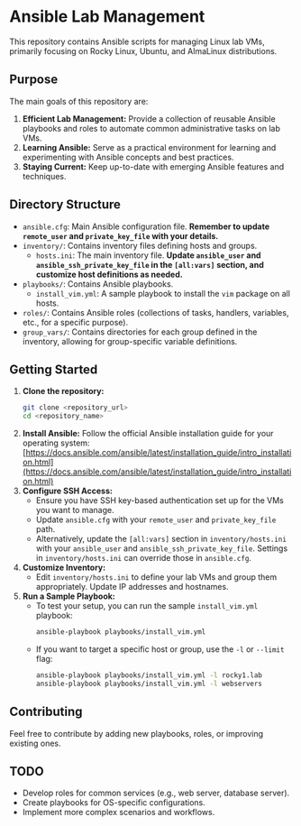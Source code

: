# Ansible Lab Management

This repository contains Ansible scripts for managing Linux lab VMs, primarily focusing on Rocky Linux, Ubuntu, and AlmaLinux distributions.

## Purpose

The main goals of this repository are:

1.  **Efficient Lab Management:** Provide a collection of reusable Ansible playbooks and roles to automate common administrative tasks on lab VMs.
2.  **Learning Ansible:** Serve as a practical environment for learning and experimenting with Ansible concepts and best practices.
3.  **Staying Current:** Keep up-to-date with emerging Ansible features and techniques.

## Directory Structure

*   `ansible.cfg`: Main Ansible configuration file. **Remember to update `remote_user` and `private_key_file` with your details.**
*   `inventory/`: Contains inventory files defining hosts and groups.
    *   `hosts.ini`: The main inventory file. **Update `ansible_user` and `ansible_ssh_private_key_file` in the `[all:vars]` section, and customize host definitions as needed.**
*   `playbooks/`: Contains Ansible playbooks.
    *   `install_vim.yml`: A sample playbook to install the `vim` package on all hosts.
*   `roles/`: Contains Ansible roles (collections of tasks, handlers, variables, etc., for a specific purpose).
*   `group_vars/`: Contains directories for each group defined in the inventory, allowing for group-specific variable definitions.

## Getting Started

1.  **Clone the repository:**
    ```bash
    git clone <repository_url>
    cd <repository_name>
    ```
2.  **Install Ansible:** Follow the official Ansible installation guide for your operating system: [https://docs.ansible.com/ansible/latest/installation_guide/intro_installation.html](https://docs.ansible.com/ansible/latest/installation_guide/intro_installation.html)
3.  **Configure SSH Access:**
    *   Ensure you have SSH key-based authentication set up for the VMs you want to manage.
    *   Update `ansible.cfg` with your `remote_user` and `private_key_file` path.
    *   Alternatively, update the `[all:vars]` section in `inventory/hosts.ini` with your `ansible_user` and `ansible_ssh_private_key_file`. Settings in `inventory/hosts.ini` can override those in `ansible.cfg`.
4.  **Customize Inventory:**
    *   Edit `inventory/hosts.ini` to define your lab VMs and group them appropriately. Update IP addresses and hostnames.
5.  **Run a Sample Playbook:**
    *   To test your setup, you can run the sample `install_vim.yml` playbook:
        ```bash
        ansible-playbook playbooks/install_vim.yml
        ```
    *   If you want to target a specific host or group, use the `-l` or `--limit` flag:
        ```bash
        ansible-playbook playbooks/install_vim.yml -l rocky1.lab
        ansible-playbook playbooks/install_vim.yml -l webservers
        ```

## Contributing

Feel free to contribute by adding new playbooks, roles, or improving existing ones.

## TODO

*   Develop roles for common services (e.g., web server, database server).
*   Create playbooks for OS-specific configurations.
*   Implement more complex scenarios and workflows.
